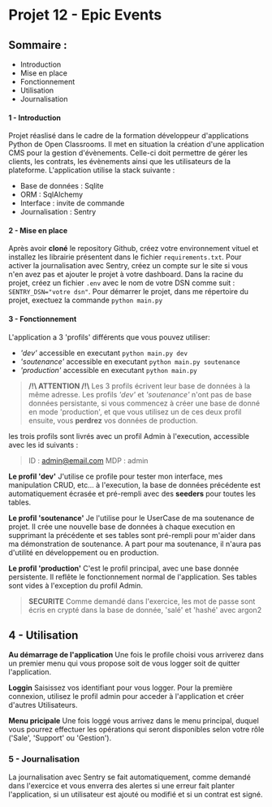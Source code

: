 # Projet 12 - Epic Events
## Sommaire :
- Introduction
- Mise en place
- Fonctionnement
- Utilisation
- Journalisation

#### 1 - Introduction
Projet réaslisé dans le cadre de la formation développeur d'applications Python de Open Classrooms. Il met en situation la création d'une application CMS pour la gestion d'évènements. Celle-ci doit permettre de gérer les clients, les contrats, les évènements ainsi que les utilisateurs de la plateforme. L'application utilise la stack suivante : 
- Base de données : Sqlite
- ORM : SqlAlchemy
- Interface : invite de commande
- Journalisation : Sentry

#### 2 - Mise en place 
Après avoir **cloné** le repository Github, créez votre environnement vituel et installez les librairie présentent dans le fichier `requirements.txt`.
Pour activer la journalisation avec Sentry, créez un compte sur le site si vous n'en avez pas et ajouter le projet à votre dashboard.
Dans la racine du projet, créez un fichier `.env` avec le nom de votre DSN comme suit : `SENTRY_DSN="votre dsn"`.
Pour démarrer le projet, dans me répertoire du projet, exectuez la commande `python main.py`

#### 3 - Fonctionnement
L'application a 3 'profils' différents que vous pouvez utiliser:
- *'dev'* accessible en executant `python main.py dev`
- *'soutenance'* accessible en executant `python main.py soutenance`
- *'production'* accessible en executant `python main.py`

> **/!\ ATTENTION /!\\** Les 3 profils écrivent leur base de données à la même adresse. Les profils *'dev'* et *'soutenance'* n'ont pas de base données persistante, si vous commencez à créer une base de donné en mode 'production', et que vous utilisez un de ces deux profil ensuite, vous **perdrez** vos données de production.

les trois profils sont livrés avec un profil Admin à l'execution, accessible avec les id suivants : 
> ID : admin@email.com
> MDP : admin

**Le profil 'dev'**
J'utilise ce profile pour tester mon interface, mes manipulation CRUD, etc... à l'execution, la base de données précédente est automatiquement écrasée et pré-rempli avec des **seeders** pour toutes les tables. 

**Le profil 'soutenance'**
Je l'utilise pour le UserCase de ma soutenance de projet. Il crée une nouvelle base de données à chaque execution en supprimant la précédente et ses tables sont pré-rempli pour m'aider dans ma démonstration de soutenance. A part pour ma soutenance, il n'aura pas d'utilité en développement ou en production. 

**Le profil 'production'**
C'est le profil principal, avec une base donnée persistente. Il reflête le fonctionnement normal de l'application. Ses tables sont vides à l'exception du profil Admin.

>**SECURITE**
>Comme demandé dans l'exercice, les mot de passe sont écris en crypté dans la base de donnée, 'salé' et 'hashé' avec argon2

## 4 - Utilisation

**Au démarrage de l'application**
Une fois le profile choisi vous arriverez dans un premier menu qui vous propose soit de vous logger soit de quitter l'application. 

**Loggin**
Saisissez vos identifiant pour vous logger. Pour la première connexion, utilisez le profil admin pour acceder à l'application et créer d'autres Utilisateurs. 

**Menu pricipale**
Une fois loggé vous arrivez dans le menu principal, duquel vous pourrez effectuer les opérations qui seront disponibles selon votre rôle ('Sale', 'Support' ou 'Gestion').

### 5 - Journalisation
La journalisation avec Sentry se fait automatiquement, comme demandé dans l'exercice et vous enverra des alertes si une erreur fait planter l'application, si un utilisateur est ajouté ou modifié et si un contrat est signé.

